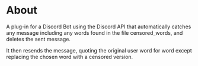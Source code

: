# About

A plug-in for a Discord Bot using the Discord API that automatically catches any message including any words found in the file censored_words, and deletes the sent message. 

It then resends the message, quoting the original user word for word except replacing the chosen word with a censored version. 
